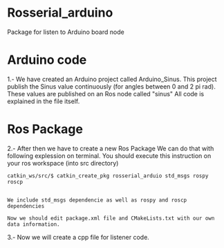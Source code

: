 # Rosserial_arduino
Package for listen to Arduino board node

# Arduino code
1.- We have created an Arduino project called Arduino_Sinus. This project publish the Sinus value continuously (for angles between 0 and 2 pi rad).
    These values are published on an Ros node called "sinus"
    All code is explained in the file itself.

# Ros Package    
2.- After then we have to create a new Ros Package 
    We can do that with following explession on terminal. You should execute this instruction on your ros workspace (into src directory)
    
    catkin_ws/src/$ catkin_create_pkg rosserial_arduio std_msgs rospy roscp
    
    
    We include std_msgs dependencie as well as rospy and roscp dependencies
    
    Now we should edit package.xml file and CMakeLists.txt with our own data information.
    
3.- Now we will create a cpp file for listener code.


